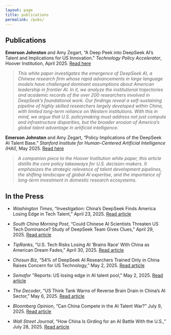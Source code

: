 ```yaml
---
layout: page
title: publications
permalink: /pubs/
---
```


## Publications


**Emerson Johnston** and Amy Zegart, “A Deep Peek into DeepSeek AI’s Talent and Implications for US Innovation.” *Technology Policy Accelerator*, Hoover Institution, April 2025. [Read here](https://www.hoover.org/research/deep-peek-deepseek-ais-talent-and-implications-us-innovation)    

> *This white paper investigates the emergence of DeepSeek AI, a Chinese research firm whose rapid advancements in large language models have challenged dominant assumptions about American leadership in frontier AI. In it, we analyze the institutional trajectories and academic records of the over 200 researchers involved in DeepSeek’s foundational work. Our findings reveal a self-sustaining pipeline of highly skilled researchers largely developed within China, with limited long-term reliance on Western institutions. With this in mind, we argue that U.S. policymaking must address not just compute and infrastructure disparities, but the broader erosion of America’s global talent advantage in artificial intelligence.*

**Emerson Johnston** and Amy Zegart, “Policy Implications of the DeepSeek AI Talent Base.” *Stanford Institute for Human-Centered Artificial Intelligence (HAI)*, May 2025. [Read here](https://hai.stanford.edu/policy/policy-implications-of-deepseek-ai-talent-base)

> *A companion piece to the Hoover Institution white paper, this article distills the core policy takeaways for U.S. decision-makers. It emphasizes the strategic relevance of talent development pipelines, the shifting landscape of global AI expertise, and the importance of long-term investment in domestic research ecosystems.*

## In the Press

- *Washington Times*, “Investigation: China’s DeepSeek Finds America Losing Edge in Tech Talent,” April 23, 2025. [Read article](https://www.washingtontimes.com/news/2025/apr/23/investigation-chinas-deepseek-finds-america-losing-edge-tech-talent/)

- *South China Morning Post*, “Could Chinese AI Scientists Threaten US Tech Dominance? Study of DeepSeek Team Gives Clues,” April 29, 2025. [Read article](https://www.scmp.com/news/china/science/article/3308558/could-chinese-ai-scientists-threaten-us-tech-dominance-study-deepseek-team-gives-clues?module=top_story&pgtype=homepage)

- *TipRanks*, “U.S. Tech Risks Losing AI ‘Brains Race’ With China as American Dream Fades,” April 30, 2025. [Read article](https://www.tipranks.com/news/u-s-tech-risks-losing-ai-brains-race-with-china-as-american-dream-fades)

- *Chosun Biz*, “54% of DeepSeek AI Researchers Trained Only in China Raises Concern for US Technology,” May 2, 2025. [Read article](https://biz.chosun.com/en/en-it/2025/05/02/XQOIURH2ZFB3FML7K4KMBDB4WE/)

- *Semafor* "Reports: US losing edge in AI talent pool," May 2, 2025. [Read article](https://www.semafor.com/article/05/02/2025/us-losing-edge-in-ai-talent-pool-reports-say)

- *The Decoder*, “US Think Tank Warns of Reverse Brain Drain in China’s AI Sector,” May 6, 2025. [Read article](https://the-decoder.com/us-think-tank-warns-of-reverse-brain-drain-in-chinas-ai-sector/)

- *Bloomberg Opinion*, “Can China Compete in the AI Talent War?” July 9, 2025. [Read article](https://www.bloomberg.com/opinion/articles/2025-07-09/can-china-compete-with-the-us-in-the-ai-talent-war)

- *Wall Street Journal*, “How China Is Girding for an AI Battle With the U.S.,” July 28, 2025. [Read article](https://www.wsj.com/tech/ai/how-china-is-girding-for-an-ai-battle-with-the-u-s-5b23af51?st=ZekNp)
